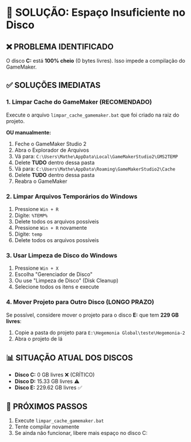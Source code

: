 # 🔴 SOLUÇÃO: Espaço Insuficiente no Disco

## ❌ PROBLEMA IDENTIFICADO

O disco **C:** está **100% cheio** (0 bytes livres). Isso impede a compilação do GameMaker.

## ✅ SOLUÇÕES IMEDIATAS

### **1. Limpar Cache do GameMaker (RECOMENDADO)**

Execute o arquivo `limpar_cache_gamemaker.bat` que foi criado na raiz do projeto.

**OU manualmente:**

1. Feche o GameMaker Studio 2
2. Abra o Explorador de Arquivos
3. Vá para: `C:\Users\Mathe\AppData\Local\GameMakerStudio2\GMS2TEMP`
4. Delete **TUDO** dentro dessa pasta
5. Vá para: `C:\Users\Mathe\AppData\Roaming\GameMakerStudio2\Cache`
6. Delete **TUDO** dentro dessa pasta
7. Reabra o GameMaker

### **2. Limpar Arquivos Temporários do Windows**

1. Pressione `Win + R`
2. Digite: `%TEMP%`
3. Delete todos os arquivos possíveis
4. Pressione `Win + R` novamente
5. Digite: `temp`
6. Delete todos os arquivos possíveis

### **3. Usar Limpeza de Disco do Windows**

1. Pressione `Win + X`
2. Escolha "Gerenciador de Disco"
3. Ou use "Limpeza de Disco" (Disk Cleanup)
4. Selecione todos os itens e execute

### **4. Mover Projeto para Outro Disco (LONGO PRAZO)**

Se possível, considere mover o projeto para o disco **E:** que tem **229 GB livres**:

1. Copie a pasta do projeto para `E:\Hegemonia Global\teste\Hegemonia-2`
2. Abra o projeto de lá

## 📊 SITUAÇÃO ATUAL DOS DISCOS

- **Disco C:** 0 GB livres ❌ (CRÍTICO)
- **Disco D:** 15.33 GB livres ⚠️
- **Disco E:** 229.62 GB livres ✅

## 🎯 PRÓXIMOS PASSOS

1. Execute `limpar_cache_gamemaker.bat`
2. Tente compilar novamente
3. Se ainda não funcionar, libere mais espaço no disco C:

